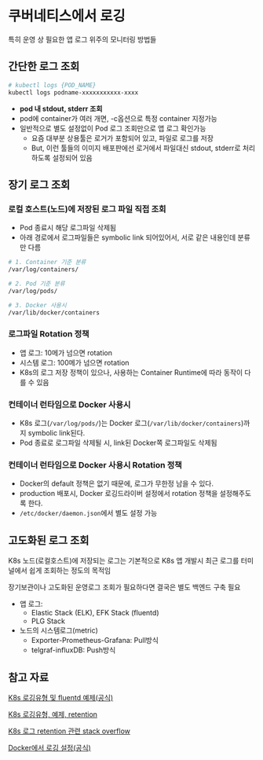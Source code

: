 # 쿠버네티스에서 로깅

특히 운영 상 필요한 앱 로그 위주의 모니터링 방법들

## 간단한 로그 조회

```sh
# kubectl logs {POD_NAME}
kubectl logs podname-xxxxxxxxxxx-xxxx
```

- **pod 내 stdout, stderr 조회**
- pod에 container가 여러 개면, -c옵션으로 특정 container 지정가능
- 일반적으로 별도 설정없이 Pod 로그 조회만으로 앱 로그 확인가능
  - 요즘 대부분 상용툴은 로거가 포함되어 있고, 파일로 로그를 저장
  - But, 이런 툴들의 이미지 배포판에선 로거에서 파일대신 stdout, stderr로 처리하도록 설정되어 있음

## 장기 로그 조회

### 로컬 호스트(노드)에 저장된 로그 파일 직접 조회

- Pod 종료시 해당 로그파일 삭제됨
- 아래 경로에서 로그파일들은 symbolic link 되어있어서, 서로 같은 내용인데 분류만 다름

```sh
# 1. Container 기준 분류
/var/log/containers/

# 2. Pod 기준 분류
/var/log/pods/

# 3. Docker 사용시
/var/lib/docker/containers
```

### 로그파일 Rotation 정책

- 앱 로그: 10메가 넘으면 rotation
- 시스템 로그: 100메가 넘으면 rotation
- K8s의 로그 저장 정책이 있으나, 사용하는 Container Runtime에 따라 동작이 다를 수 있음

### 컨테이너 런타임으로 Docker 사용시

- K8s 로그(`/var/log/pods/`)는 Docker 로그(`/var/lib/docker/containers`)까지 symbolic link된다.
- Pod 종료로 로그파일 삭제될 시, link된 Docker쪽 로그파일도 삭제됨

### 컨테이너 런타임으로 Docker 사용시 Rotation 정책

- Docker의 default 정책은 없기 때문에, 로그가 무한정 남을 수 있다.
- production 배포시, Docker 로깅드라이버 설정에서 rotation 정책을 설정해주도록 한다.
- `/etc/docker/daemon.json`에서 별도 설정 가능

## 고도화된 로그 조회

K8s 노드(로컬호스트)에 저장되는 로그는 기본적으로 K8s 앱 개발시 최근 로그를 터미널에서 쉽게 조회하는 정도의 목적임

장기보관이나 고도화된 운영로그 조회가 필요하다면 결국은 별도 백엔드 구축 필요

- 앱 로그:
  - Elastic Stack (ELK), EFK Stack (fluentd)
  - PLG Stack
- 노드의 시스템로그(metric)
  - Exporter-Prometheus-Grafana: Pull방식
  - telgraf-influxDB: Push방식

## 참고 자료

[K8s 로깅유형 및 fluentd 예제(공식)](https://kubernetes.io/docs/concepts/cluster-administration/logging/#logging-at-the-node-level)

[K8s 로깅유형, 예제, retention](https://unofficial-kubernetes.readthedocs.io/en/latest/concepts/cluster-administration/logging/)

[K8s 로그 retention 관련 stack overflow](https://stackoverflow.com/questions/71948846/kubernetes-pod-logs-retention)

[Docker에서 로깅 설정(공식)](https://docs.docker.com/config/containers/logging/configure/)
